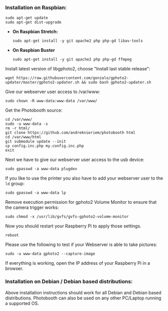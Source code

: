 ### Installation on Raspbian:
```
sudo apt-get update
sudo apt-get dist-upgrade
```

- **On Raspbian Stretch:**
  ```
  sudo apt-get install -y git apache2 php php-gd libav-tools
  ```

- **On Raspbian Buster**
  ```
  sudo apt-get install -y git apache2 php php-gd ffmpeg
  ```

Install latest version of libgphoto2, choose "Install last stable release":
```
wget https://raw.githubusercontent.com/gonzalo/gphoto2-updater/master/gphoto2-updater.sh && sudo bash gphoto2-updater.sh
```

Give our webserver user access to /var/www:
```
sudo chown -R www-data:www-data /var/www/
```

Get the Photobooth source:
```
cd /var/www/
sudo -u www-data -s
rm -r html/
git clone https://github.com/andreknieriem/photobooth html
cd /var/www/html
git submodule update --init
cp config.inc.php my.config.inc.php
exit
```

Next we have to give our webserver user access to the usb device:
```
sudo gpasswd -a www-data plugdev
```

If you like to use the printer you also have to add your webserver user to the `ld` group:
```
sudo gpasswd -a www-data lp
```

Remove execution permission for gphoto2 Volume Monitor to ensure that the camera trigger works:
```
sudo chmod -x /usr/lib/gvfs/gvfs-gphoto2-volume-monitor
```

Now you should restart your Raspberry Pi to apply those settings.
```
reboot
```
Please use the following to test if your Webserver is able to take pictures:

```
sudo -u www-data gphoto2 --capture-image
```

If everything is working, open the IP address of your Raspberry Pi in a browser.


### Installation on Debian / Debian based distributions:
Above installation instructions should work for all Debian and Debian based distributions.
Photobooth can also be used on any other PC/Laptop running a supported OS.
